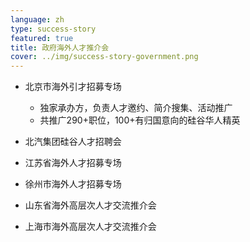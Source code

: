 ```yaml
---
language: zh
type: success-story
featured: true
title: 政府海外人才推介会
cover: ../img/success-story-government.png
---
```


+ 北京市海外引才招募专场
  * 独家承办方，负责人才邀约、简介搜集、活动推广
  * 共推广290+职位，100+有归国意向的硅谷华人精英

+ 北汽集团硅谷人才招聘会

+ 江苏省海外人才招募专场

+ 徐州市海外人才招募专场

+ 山东省海外高层次人才交流推介会

+ 上海市海外高层次人才交流推介会

